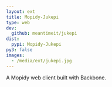 ```yaml
---
layout: ext
title: Mopidy-Jukepi
type: web
dev:
  github: meantimeit/jukepi
dist:
  pypi: Mopidy-Jukepi
py3: false
images:
  - /media/ext/jukepi.jpg
---
```


A Mopidy web client built with Backbone.
